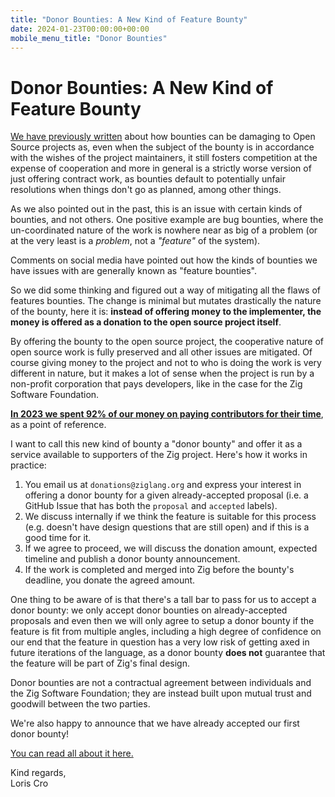 ```yaml
---
title: "Donor Bounties: A New Kind of Feature Bounty"
date: 2024-01-23T00:00:00+00:00
mobile_menu_title: "Donor Bounties"
---
```

# Donor Bounties: A New Kind of Feature Bounty

[We have previously written](/news/bounties-damage-open-source-projects/) about how bounties can be damaging to Open Source projects as, even when the subject of the bounty is in accordance with the wishes of the project maintainers, it still fosters competition at the expense of cooperation and more in general is a strictly worse version of just offering contract work, as bounties default to potentially unfair resolutions when things don't go as planned, among other things.

As we also pointed out in the past, this is an issue with certain kinds of bounties, and not others. One positive example are bug bounties, where the un-coordinated nature of the work is nowhere near as big of a problem (or at the very least is a *problem*, not a *"feature"* of the system).

Comments on social media have pointed out how the kinds of bounties we have issues with are generally known as "feature bounties".

So we did some thinking and figured out a way of mitigating all the flaws of features bounties. The change is minimal but mutates drastically the nature of the bounty, here it is: **instead of offering money to the implementer, the money is offered as a donation to the open source project itself**.

By offering the bounty to the open source project, the cooperative nature of open source work is fully preserved and all other issues are mitigated. Of course giving money to the project and not to who is doing the work is very different in nature, but it makes a lot of sense when the project is run by a non-profit corporation that pays developers, like in the case for the Zig Software Foundation.

**[In 2023 we spent 92% of our money on paying contributors for their time](/news/2024-financials/)**, as a point of reference.

I want to call this new kind of bounty a "donor bounty" and offer it as a service available to supporters of the Zig project. Here's how it works in practice:

1. You email us at `donations@ziglang.org` and express your interest in offering a donor bounty for a given already-accepted proposal (i.e. a GitHub Issue that has both the `proposal` and `accepted` labels).
2. We discuss internally if we think the feature is suitable for this process (e.g. doesn't have design questions that are still open) and if this is a good time for it.
3. If we agree to proceed, we will discuss the donation amount, expected timeline and publish a donor bounty announcement.
4. If the work is completed and merged into Zig before the bounty's deadline, you donate the agreed amount.

One thing to be aware of is that there's a tall bar to pass for us to accept a donor bounty: we only accept donor bounties on already-accepted proposals and even then we will only agree to setup a donor bounty if the feature is fit from multiple angles, including a high degree of confidence on our end that the feature in question has a very low risk of getting axed in future iterations of the language, as a donor bounty **does not** guarantee that the feature will be part of Zig's final design.

Donor bounties are not a contractual agreement between individuals and the Zig Software Foundation; they are instead built upon mutual trust and goodwill between the two parties.

We're also happy to announce that we have already accepted our first donor bounty!

[You can read all about it here.](/news/first-donor-bounty/)

Kind regards,  
Loris Cro
